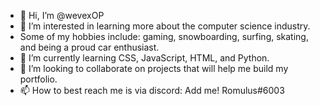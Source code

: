 - 👋 Hi, I’m @wevexOP
- 👀 I’m interested in learning more about the computer science industry. 
- Some of my hobbies include: gaming, snowboarding, surfing, skating, and being a proud car enthusiast. 
- 🌱 I’m currently learning CSS, JavaScript, HTML, and Python.
- 💞️ I’m looking to collaborate on projects that will help me build my portfolio.
- 📫 How to best reach me is via discord: Add me! Romulus#6003

<!---
wevexOP/wevexOP is a ✨ special ✨ repository because its `README.md` (this file) appears on your GitHub profile.
You can click the Preview link to take a look at your changes.
--->
